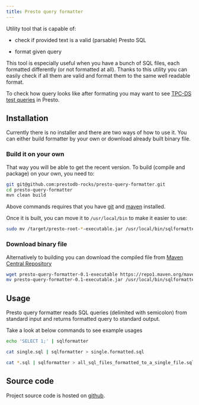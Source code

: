 ```yaml
---
title: Presto query formatter
---
```


Utility tool that is capable of:

 - check if provided text is a valid (parsable) Presto SQL

 - format given query

This tool is especially useful when you have a bunch of SQL files, each
formatted differently (or not formatted at all).  Thanks to this utility you
can easily check if all them are valid and format them to the same well
readable format.

<!--more-->

To check how query looks like after formating you may want to see [TPC-DS test queries](https://github.com/prestodb/presto/tree/master/presto-product-tests/src/main/resources/sql-tests/testcases/tpcds) in Presto.

## Installation

Currently there is no installer and there are two ways of how to use it. 
You can either build formatter by your own or download already built binary file.

### Build it on your own

That way you will be able to get the recent version. 
To build (compile and package) on your own, you need to:

~~~bash
git git@github.com:prestodb-rocks/presto-query-formatter.git
cd presto-query-formatter
mvn clean build
~~~

Above commands requires that you have [git](https://git-scm.com/) and
[maven](https://maven.apache.org/) installed.

Once it is built, you can move it to `/usr/local/bin` to make it easier to use:

~~~bash
sudo mv /target/presto-root-*-executable.jar /usr/local/bin/sqlformatter
~~~

### Download binary file

Alternatively to building you can download the compiled file from [Maven Central Repository](https://repo1.maven.org/maven2/rocks/prestodb/presto-query-formatter/0.1/)

~~~bash
wget presto-query-formatter-0.1-executable https://repo1.maven.org/maven2/rocks/prestodb/presto-query-formatter/0.1/presto-query-formatter-0.1-executable.jar
mv presto-query-formatter-0.1-executable.jar /usr/local/bin/sqlformatter
~~~

## Usage

Presto query formatter reads SQL queries (delimited with semicolon) from
standard input and returns formatted query to standard output.

Take a look at below commands to see example usages

~~~bash
echo 'SELECT 1;' | sqlformatter

cat single.sql | sqlformatter > single.formatted.sql

cat *.sql | sqlformatter > all_sql_files_formatted_to_a_single_file.sql
~~~

## Source code
Project source code is hosted on [github](https://github.com/prestodb-rocks/presto-query-formatter).
